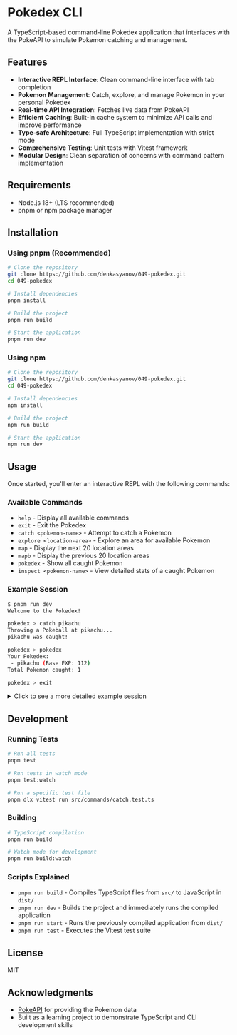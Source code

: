 # Pokedex CLI

A TypeScript-based command-line Pokedex application that interfaces with the PokeAPI to simulate Pokemon catching and management.

## Features

- **Interactive REPL Interface**: Clean command-line interface with tab completion
- **Pokemon Management**: Catch, explore, and manage Pokemon in your personal Pokedex
- **Real-time API Integration**: Fetches live data from PokeAPI
- **Efficient Caching**: Built-in cache system to minimize API calls and improve performance
- **Type-safe Architecture**: Full TypeScript implementation with strict mode
- **Comprehensive Testing**: Unit tests with Vitest framework
- **Modular Design**: Clean separation of concerns with command pattern implementation

## Requirements

- Node.js 18+ (LTS recommended)
- pnpm or npm package manager

## Installation

### Using pnpm (Recommended)

```bash
# Clone the repository
git clone https://github.com/denkasyanov/049-pokedex.git
cd 049-pokedex

# Install dependencies
pnpm install

# Build the project
pnpm run build

# Start the application
pnpm run dev
```

### Using npm

```bash
# Clone the repository
git clone https://github.com/denkasyanov/049-pokedex.git
cd 049-pokedex

# Install dependencies
npm install

# Build the project
npm run build

# Start the application
npm run dev
```

## Usage

Once started, you'll enter an interactive REPL with the following commands:

### Available Commands

- `help` - Display all available commands
- `exit` - Exit the Pokedex
- `catch <pokemon-name>` - Attempt to catch a Pokemon
- `explore <location-area>` - Explore an area for available Pokemon
- `map` - Display the next 20 location areas
- `mapb` - Display the previous 20 location areas
- `pokedex` - Show all caught Pokemon
- `inspect <pokemon-name>` - View detailed stats of a caught Pokemon

### Example Session

```bash
$ pnpm run dev
Welcome to the Pokedex!

pokedex > catch pikachu
Throwing a Pokeball at pikachu...
pikachu was caught!

pokedex > pokedex
Your Pokedex:
 - pikachu (Base EXP: 112)
Total Pokemon caught: 1

pokedex > exit
```

<details>
<summary>Click to see a more detailed example session</summary>

```bash
$ pnpm run dev
Welcome to the Pokedex!

pokedex > help
Available commands:
 - help: Display this help message
 - exit: Exit the Pokedex
 - catch <pokemon>: Catch a Pokemon (50% chance)
 - explore <area>: List Pokemon in a location area
 - map: Show next 20 location areas
 - mapb: Show previous 20 location areas
 - pokedex: Show all your caught Pokemon
 - inspect <pokemon>: View stats of a caught Pokemon

pokedex > map
 - canalave-city-area
 - eterna-city-area
 - pastoria-city-area
 - sunyshore-city-area
 - sinnoh-pokemon-league-area
 - oreburgh-mine-1f
 - valley-windworks-area
 - eterna-forest-area
 - fuego-ironworks-area
 - mt-coronet-1f-route-207
 - ... (20 areas total)

pokedex > explore eterna-forest-area
Exploring eterna-forest-area...
Found Pokemon:
 - buneary
 - gastly
 - hoothoot
 - wurmple
 - cascoon
 - silcoon
 - beautifly
 - dustox

pokedex > catch gastly
Throwing a Pokeball at gastly...
gastly escaped!

pokedex > catch gastly
Throwing a Pokeball at gastly...
gastly was caught!

pokedex > catch pikachu
Throwing a Pokeball at pikachu...
pikachu was caught!

pokedex > inspect gastly
Name: gastly
Height: 13
Weight: 1
Stats:
 - hp: 30
 - attack: 35
 - defense: 30
 - special-attack: 100
 - special-defense: 35
 - speed: 80
Types:
 - ghost
 - poison

pokedex > inspect charizard
You need to catch charizard first!

pokedex > pokedex
Your Pokedex:
 - gastly (Base EXP: 62)
 - pikachu (Base EXP: 112)
Total Pokemon caught: 2

pokedex > mapb
 - pallet-town-area
 - viridian-city-area
 - pewter-city-area
 - cerulean-city-area
 - vermilion-city-area
 - lavender-town-area
 - celadon-city-area
 - fuchsia-city-area
 - saffron-city-area
 - cinnabar-island-area
 - ... (20 areas total)

pokedex > exit
```

</details>

## Development

### Running Tests

```bash
# Run all tests
pnpm test

# Run tests in watch mode
pnpm test:watch

# Run a specific test file
pnpm dlx vitest run src/commands/catch.test.ts
```

### Building

```bash
# TypeScript compilation
pnpm run build

# Watch mode for development
pnpm run build:watch
```

### Scripts Explained

- `pnpm run build` - Compiles TypeScript files from `src/` to JavaScript in `dist/`
- `pnpm run dev` - Builds the project and immediately runs the compiled application
- `pnpm run start` - Runs the previously compiled application from `dist/`
- `pnpm run test` - Executes the Vitest test suite


## License

MIT

## Acknowledgments

- [PokeAPI](https://pokeapi.co/) for providing the Pokemon data
- Built as a learning project to demonstrate TypeScript and CLI development skills
